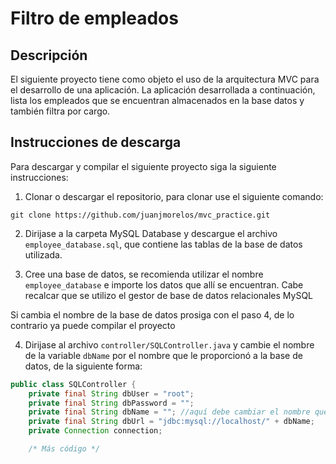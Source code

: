 # Filtro de empleados

## Descripción

El siguiente proyecto tiene como objeto el uso de la arquitectura MVC para el desarrollo de una aplicación. La aplicación desarrollada a continuación, lista los empleados que se encuentran almacenados en la base datos y también filtra por cargo.

## Instrucciones de descarga
Para descargar y compilar el siguiente proyecto siga la siguiente instrucciones:

1. Clonar o descargar el repositorio, para clonar use el siguiente comando:
```
git clone https://github.com/juanjmorelos/mvc_practice.git
```
2. Dirijase a la carpeta MySQL Database y descargue el archivo `employee_database.sql`, que contiene las tablas de la base de datos utilizada.

3. Cree una base de datos, se recomienda utilizar el nombre `employee_database` e importe los datos que allí se encuentran. Cabe recalcar que se utilizo el gestor de base de datos relacionales MySQL

Si cambia el nombre de la base de datos prosiga con el paso 4, de lo contrario ya puede compilar el proyecto

4. Dirijase al archivo `controller/SQLController.java` y cambie el nombre de la variable `dbName` por el nombre que le proporcionó a la base de datos, de la siguiente forma:
```java
public class SQLController {
    private final String dbUser = "root";
    private final String dbPassword = "";
    private final String dbName = ""; //aquí debe cambiar el nombre que esta por el nuevo
    private final String dbUrl = "jdbc:mysql://localhost/" + dbName;
    private Connection connection;

    /* Más código */
```